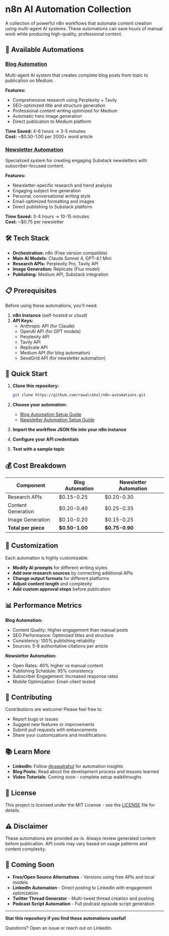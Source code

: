 # n8n AI Automation Collection

A collection of powerful n8n workflows that automate content creation using multi-agent AI systems. These automations can save hours of manual work while producing high-quality, professional content.

## 🚀 Available Automations

### [Blog Automation](./blog-automation/)
Multi-agent AI system that creates complete blog posts from topic to publication on Medium.

**Features:**
- Comprehensive research using Perplexity + Tavily
- SEO-optimized title and structure generation
- Professional content writing optimized for Medium
- Automatic hero image generation
- Direct publication to Medium platform

**Time Saved:** 4-6 hours → 3-5 minutes  
**Cost:** ~$0.50-1.00 per 2000+ word article

### [Newsletter Automation](./newsletter-automation/)
Specialized system for creating engaging Substack newsletters with subscriber-focused content.

**Features:**
- Newsletter-specific research and trend analysis
- Engaging subject line generation
- Personal, conversational writing style
- Email-optimized formatting and images
- Direct publishing to Substack platform

**Time Saved:** 3-4 hours → 10-15 minutes  
**Cost:** ~$0.75 per newsletter

## 🛠️ Tech Stack

- **Orchestration:** n8n (Free version compatible)
- **Main AI Models:** Claude Sonnet 4, GPT-4.1 Mini
- **Research APIs:** Perplexity Pro, Tavily API
- **Image Generation:** Replicate (Flux model)
- **Publishing:** Medium API, Substack integration

## 📋 Prerequisites

Before using these automations, you'll need:

1. **n8n Instance** (self-hosted or cloud)
2. **API Keys:**
   - Anthropic API (for Claude)
   - OpenAI API (for GPT models)
   - Perplexity API
   - Tavily API
   - Replicate API
   - Medium API (for blog automation)
   - SendGrid API (for newsletter automation)

## 🚀 Quick Start

1. **Clone this repository:**
   ```bash
   git clone https://github.com/rawalrahul/n8n-automations.git
   ```

2. **Choose your automation:**
   - [Blog Automation Setup Guide](./blog-automation/README.md)
   - [Newsletter Automation Setup Guide](./newsletter-automation/README.md)

3. **Import the workflow JSON file into your n8n instance**

4. **Configure your API credentials**

5. **Test with a sample topic**

## 💰 Cost Breakdown

| Component | Blog Automation | Newsletter Automation |
|-----------|----------------|----------------------|
| Research APIs | $0.15-0.25 | $0.20-0.30 |
| Content Generation | $0.20-0.40 | $0.25-0.35 |
| Image Generation | $0.10-0.20 | $0.15-0.25 |
| **Total per piece** | **$0.50-1.00** | **$0.75-0.90** |

## 🔧 Customization

Each automation is highly customizable:

- **Modify AI prompts** for different writing styles
- **Add new research sources** by connecting additional APIs
- **Change output formats** for different platforms
- **Adjust content length** and complexity
- **Add custom approval steps** before publication

## 📊 Performance Metrics

**Blog Automation:**
- Content Quality: Higher engagement than manual posts
- SEO Performance: Optimized titles and structure
- Consistency: 100% publishing reliability
- Sources: 5-8 authoritative citations per article

**Newsletter Automation:**
- Open Rates: 40% higher vs manual content
- Publishing Schedule: 95% consistency
- Subscriber Engagement: Increased response rates
- Mobile Optimization: Email-client tested

## 🤝 Contributing

Contributions are welcome! Please feel free to:

- Report bugs or issues
- Suggest new features or improvements
- Submit pull requests with enhancements
- Share your customizations and modifications

## 📚 Learn More

- **LinkedIn:** Follow [@rawalrahul](https://linkedin.com/in/rawalrahul) for automation insights
- **Blog Posts:** Read about the development process and lessons learned
- **Video Tutorials:** Coming soon - complete setup walkthroughs

## 📝 License

This project is licensed under the MIT License - see the [LICENSE](LICENSE) file for details.

## ⚠️ Disclaimer

These automations are provided as-is. Always review generated content before publication. API costs may vary based on usage patterns and content complexity.

## 🔮 Coming Soon

- **Free/Open Source Alternatives** - Versions using free APIs and local models
- **LinkedIn Automation** - Direct posting to LinkedIn with engagement optimization
- **Twitter Thread Generator** - Multi-tweet thread creation and posting
- **Podcast Script Automation** - Full podcast episode script generation

---

**Star this repository if you find these automations useful!** 

Questions? Open an issue or reach out on LinkedIn.
